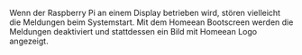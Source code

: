 Wenn der Raspberry Pi an einem Display betrieben wird, stören vielleicht die Meldungen beim Systemstart. Mit dem Homeean Bootscreen werden die Meldungen deaktiviert und stattdessen ein Bild mit Homeean Logo angezeigt.